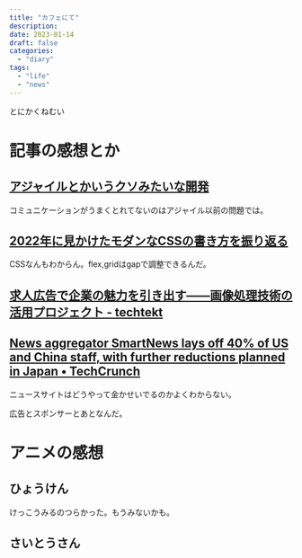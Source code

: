 ```yaml
---
title: "カフェにて"
description:
date: 2023-01-14
draft: false
categories:
  - "diary"
tags:
  - "life"
  - "news"
---
```


とにかくねむい

# 記事の感想とか

## [アジャイルとかいうクソみたいな開発](https://anond.hatelabo.jp/20211006003116)

コミュニケーションがうまくとれてないのはアジャイル以前の問題では。

## [2022年に見かけたモダンなCSSの書き方を振り返る](https://zenn.dev/taku_matsunaga/articles/c85a44757b46c9)

CSSなんもわからん。flex,gridはgapで調整できるんだ。

## [求人広告で企業の魅力を引き出す――画像処理技術の活用プロジェクト - techtekt](https://techtekt.persol-career.co.jp/entry/tech/220816_01)

## [News aggregator SmartNews lays off 40% of US and China staff, with further reductions planned in Japan &bull; TechCrunch](https://techcrunch.com/2023/01/12/news-aggregator-smartnews-lays-off-40-of-non-japan-staff-with-further-reductions-planned-in-japan/)

ニュースサイトはどうやって金かせいでるのかよくわからない。

広告とスポンサーとあとなんだ。

# アニメの感想

## ひょうけん

けっこうみるのつらかった。もうみないかも。

## さいとうさん
